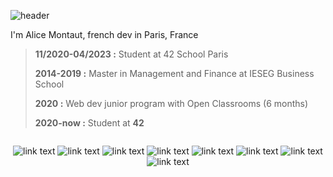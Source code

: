 ![header](https://capsule-render.vercel.app/api?type=waving&color=gradient&height=150&section=header&text=Hi%20there%20👋&animation=fadeIn&fontSize=50&fontAlign=50&fontAlignY=30)

I'm Alice Montaut, french dev in Paris, France
> **11/2020-04/2023 :** Student at 42 School Paris
>
> **2014-2019 :** Master in Management and Finance at IESEG Business School
> 
> **2020 :** Web dev junior program with Open Classrooms (6 months)
> 
> **2020-now :** Student at **42** 

<div align="center">
  <div style="display: flex;"flex-direction: "column;">
    
![link text](https://img.shields.io/static/v1?label=&message=C&color=19417A) ![link text](https://img.shields.io/static/v1?label=&message=HTML&color=CE5535) ![link text](https://img.shields.io/static/v1?label=&message=CSS&color=304CDC) ![link text](https://img.shields.io/static/v1?label=&message=JS&color=F3E050) ![link text](https://img.shields.io/static/v1?label=&message=PHP&color=7475A9) ![link text](https://img.shields.io/static/v1?label=&message=MySQL&color=D28F31) ![link text](https://img.shields.io/static/v1?label=&message=Management&color=9cf) ![link text](https://img.shields.io/static/v1?label=&message=Finance&color=9cf)
      </div>
</div>
